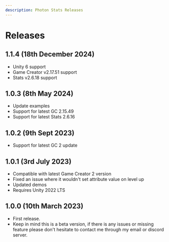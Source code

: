 ```yaml
---
description: Photon Stats Releases
---
```


# Releases

## 1.1.4 (18th December 2024)

* Unity 6 support
* Game Creator v2.17.51 support
* Stats v2.6.18 support

## 1.0.3 (8th May 2024)

* Update examples
* Support for latest GC 2.15.49&#x20;
* Support for latest Stats 2.6.16

## 1.0.2 (9th Sept 2023)

* Support for latest GC 2 update

## 1.0.1 (3rd July 2023)

* Compatible with latest Game Creator 2 version
* Fixed an issue where it wouldn't set attribute value on level up
* Updated demos
* Requires Unity 2022 LTS

## 1.0.0 (10th March 2023)

* First release.
* Keep in mind this is a beta version, if there is any issues or missing feature please don't hesitate to contact me through my email or discord server.

